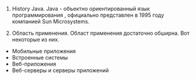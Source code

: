 1. History Java.
Java - объектно ориентированный язык программирования , официально представлен в 1995 году компанией Sun Microsystems.

2. Область применения.
Област применения достаточно обширна. Вот некоторые из них.
-   Мобильные приложения 
-   Встроенные системы 
-   Веб-приложения 
-   Веб-серверы и серверы приложений 

